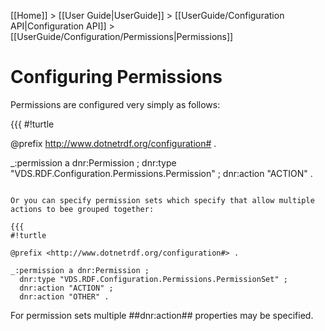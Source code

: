 [[Home]] > [[User Guide|UserGuide]] > [[UserGuide/Configuration API|Configuration API]] > [[UserGuide/Configuration/Permissions|Permissions]]

# Configuring Permissions 

Permissions are configured very simply as follows:

{{{
#!turtle

@prefix <http://www.dotnetrdf.org/configuration#> .

_:permission a dnr:Permission ;
  dnr:type "VDS.RDF.Configuration.Permissions.Permission" ;
  dnr:action "ACTION" .
```

Or you can specify permission sets which specify that allow multiple actions to bee grouped together:

{{{
#!turtle

@prefix <http://www.dotnetrdf.org/configuration#> .

_:permission a dnr:Permission ;
  dnr:type "VDS.RDF.Configuration.Permissions.PermissionSet" ;
  dnr:action "ACTION" ;
  dnr:action "OTHER" .
```

For permission sets multiple ##dnr:action## properties may be specified.